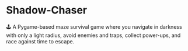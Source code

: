 # Shadow-Chaser
🕹️ A Pygame-based maze survival game where you navigate in darkness with only a light radius, avoid enemies and traps, collect power-ups, and race against time to escape.
